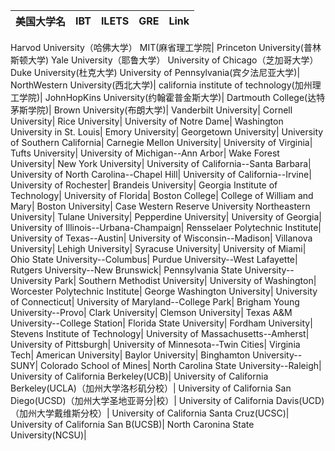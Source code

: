 
|美国大学名           |IBT|ILETS|GRE|Link                               |
| ------------- |:-------------:|:--------:|:-------|:---------------------------:|
Harvod University（哈佛大学）
MIT(麻省理工学院|
Princeton University(普林斯顿大学)
Yale University（耶鲁大学）
University of Chicago（芝加哥大学）
Duke University(杜克大学)
University of Pennsylvania(宾夕法尼亚大学)|
NorthWestern University(西北大学)|
california institute of technology(加州理工学院)|
JohnHopKins University(约翰霍普金斯大学)|
Dartmouth College(达特茅斯学院)|
Brown University(布朗大学)|
Vanderbilt University|
Cornell University|
Rice University|
University of Notre Dame|
Washington University in St. Louis|
Emory University|
Georgetown University|
University of Southern California|
Carnegie Mellon University|
University of Virginia|
Tufts University|
University of Michigan--Ann Arbor|
Wake Forest University|
New York University|
University of California--Santa Barbara|
University of North Carolina--Chapel Hill|
University of California--Irvine|
University of Rochester|
Brandeis University|
Georgia Institute of Technology|
University of Florida|
Boston College|
College of William and Mary|
Boston University|
Case Western Reserve University
Northeastern University|
Tulane University|
Pepperdine University|
University of Georgia|
University of Illinois--Urbana-Champaign|
Rensselaer Polytechnic Institute|
University of Texas--Austin|
University of Wisconsin--Madison|
Villanova University|
Lehigh University|
Syracuse University|
University of Miami|
Ohio State University--Columbus|
Purdue University--West Lafayette|
Rutgers University--New Brunswick|
Pennsylvania State University--University Park|
Southern Methodist University|
University of Washington|
Worcester Polytechnic Institute|
George Washington University|
University of Connecticut|
University of Maryland--College Park|
Brigham Young University--Provo|
Clark University|
Clemson University|
Texas A&M University--College Station|
Florida State University|
Fordham University|
Stevens Institute of Technology|
University of Massachusetts--Amherst|
University of Pittsburgh|
University of Minnesota--Twin Cities|
Virginia Tech|
American University|
Baylor University|
Binghamton University--SUNY|
Colorado School of Mines|
North Carolina State University--Raleigh|
University of California Berkeley(UCB)|
University of California Berkeley(UCLA)（加州大学洛杉矶分校）|
University of California San Diego(UCSD)（加州大学圣地亚哥分|校）|
University of California Davis(UCD)（加州大学戴维斯分校）|
University of California Santa Cruz(UCSC)|
University of California San B(UCSB)|
North Caronina State University(NCSU)|
